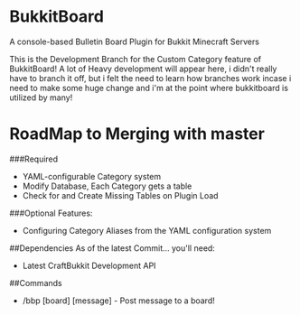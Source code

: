 BukkitBoard 
===========
A console-based Bulletin Board Plugin for Bukkit Minecraft Servers

This is the Development Branch for the Custom Category feature of BukkitBoard! A lot of Heavy development will appear here, i didn't really have to branch it off, but i felt the need to learn how branches work incase i need to make some huge change and i'm at the point where bukkitboard is utilized by many!


RoadMap to Merging with master
============

###Required

* YAML-configurable Category system 
* Modify Database, Each Category gets a table
* Check for and Create Missing Tables on Plugin Load

###Optional Features: 
* Configuring Category Aliases from the YAML configuration system


##Dependencies
As of the latest Commit... you'll need:

* Latest CraftBukkit Development API

##Commands
- /bbp [board] [message] - Post message to a board!
